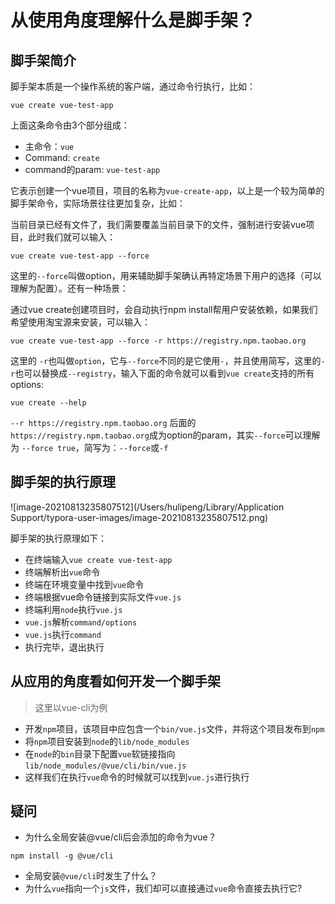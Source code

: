 # 从使用角度理解什么是脚手架？

## 脚手架简介

脚手架本质是一个操作系统的客户端，通过命令行执行，比如：

```she
vue create vue-test-app
```



上面这条命令由3个部分组成：

- 主命令：`vue`
- Command: `create`
- command的param:  `vue-test-app`

它表示创建一个vue项目，项目的名称为`vue-create-app`，以上是一个较为简单的脚手架命令，实际场景往往更加复杂，比如：

当前目录已经有文件了，我们需要覆盖当前目录下的文件，强制进行安装vue项目，此时我们就可以输入：

```shell
vue create vue-test-app --force
```



这里的`--force`叫做option，用来辅助脚手架确认再特定场景下用户的选择（可以理解为配置）。还有一种场景：

通过vue create创建项目时，会自动执行npm install帮用户安装依赖，如果我们希望使用淘宝源来安装，可以输入：

```shell
vue create vue-test-app --force -r https://registry.npm.taobao.org
```

这里的 `-r`也叫做`option`，它与`--force`不同的是它使用`-`，并且使用简写，这里的`-r`也可以替换成`--registry`，输入下面的命令就可以看到`vue create`支持的所有options:

```shell
vue create --help
```

`--r https://registry.npm.taobao.org` 后面的 `https://registry.npm.taobao.org`成为option的param，其实`--force`可以理解为 `--force true`，简写为：`--force`或`-f`

## 脚手架的执行原理

![image-20210813235807512](/Users/hulipeng/Library/Application Support/typora-user-images/image-20210813235807512.png)

脚手架的执行原理如下：

- 在终端输入`vue create vue-test-app`
- 终端解析出`vue`命令
- 终端在环境变量中找到`vue`命令
- 终端根据vue命令链接到实际文件`vue.js`
- 终端利用`node`执行`vue.js`
- `vue.js`解析`command/options`
- `vue.js`执行`command`
- 执行完毕，退出执行

## 从应用的角度看如何开发一个脚手架

> 这里以vue-cli为例

- 开发`npm`项目，该项目中应包含一个`bin/vue.js`文件，并将这个项目发布到`npm`
- 将`npm`项目安装到`node`的`lib/node_modules`
- 在`node`的`bin`目录下配置`vue`软链接指向`lib/node_modules/@vue/cli/bin/vue.js`
- 这样我们在执行`vue`命令的时候就可以找到`vue.js`进行执行



## 疑问

- 为什么全局安装@vue/cli后会添加的命令为vue？

```shell
npm install -g @vue/cli
```

- 全局安装`@vue/cli`时发生了什么？
- 为什么`vue`指向一个`js`文件，我们却可以直接通过`vue`命令直接去执行它?

